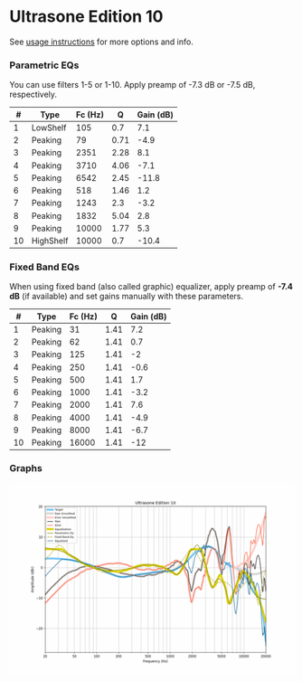 # Ultrasone Edition 10
See [usage instructions](https://github.com/jaakkopasanen/AutoEq#usage) for more options and info.

### Parametric EQs
You can use filters 1-5 or 1-10. Apply preamp of -7.3 dB or -7.5 dB, respectively.

|   # | Type      |   Fc (Hz) |    Q |   Gain (dB) |
|-----|-----------|-----------|------|-------------|
|   1 | LowShelf  |       105 | 0.7  |         7.1 |
|   2 | Peaking   |        79 | 0.71 |        -4.9 |
|   3 | Peaking   |      2351 | 2.28 |         8.1 |
|   4 | Peaking   |      3710 | 4.06 |        -7.1 |
|   5 | Peaking   |      6542 | 2.45 |       -11.8 |
|   6 | Peaking   |       518 | 1.46 |         1.2 |
|   7 | Peaking   |      1243 | 2.3  |        -3.2 |
|   8 | Peaking   |      1832 | 5.04 |         2.8 |
|   9 | Peaking   |     10000 | 1.77 |         5.3 |
|  10 | HighShelf |     10000 | 0.7  |       -10.4 |

### Fixed Band EQs
When using fixed band (also called graphic) equalizer, apply preamp of **-7.4 dB** (if available) and set gains manually with these parameters.

|   # | Type    |   Fc (Hz) |    Q |   Gain (dB) |
|-----|---------|-----------|------|-------------|
|   1 | Peaking |        31 | 1.41 |         7.2 |
|   2 | Peaking |        62 | 1.41 |         0.7 |
|   3 | Peaking |       125 | 1.41 |        -2   |
|   4 | Peaking |       250 | 1.41 |        -0.6 |
|   5 | Peaking |       500 | 1.41 |         1.7 |
|   6 | Peaking |      1000 | 1.41 |        -3.2 |
|   7 | Peaking |      2000 | 1.41 |         7.6 |
|   8 | Peaking |      4000 | 1.41 |        -4.9 |
|   9 | Peaking |      8000 | 1.41 |        -6.7 |
|  10 | Peaking |     16000 | 1.41 |       -12   |

### Graphs
![](./Ultrasone%20Edition%2010.png)
